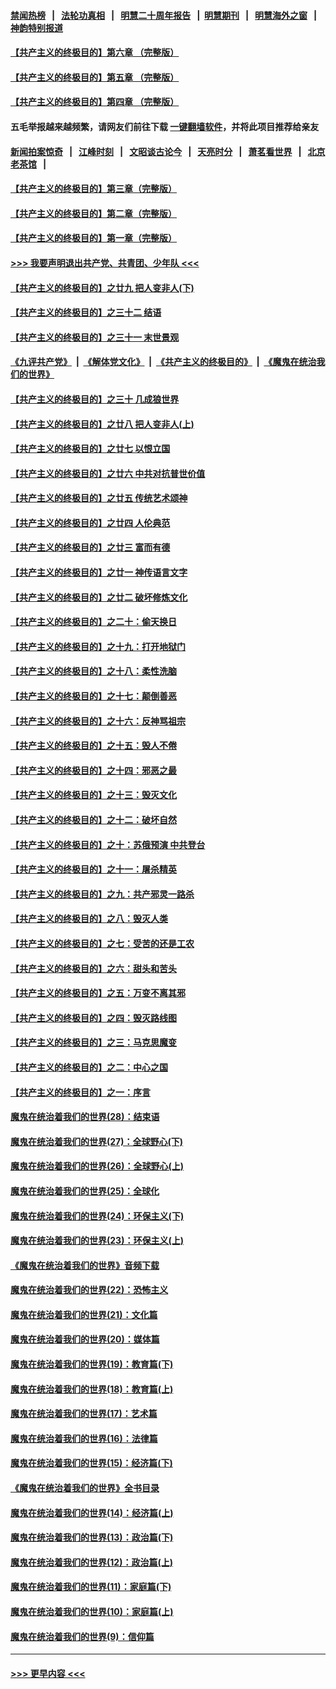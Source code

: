 #### [禁闻热榜](热点新闻.md?=0)  &nbsp;&nbsp;|&nbsp;&nbsp; [法轮功真相](https://github.com/gfw-breaker/truth/blob/master/README.md?=0) &nbsp;&nbsp;|&nbsp;&nbsp; [明慧二十周年报告](https://github.com/gfw-breaker/mh-reports/blob/master/README.md?=0) &nbsp;&nbsp;|&nbsp;&nbsp;[明慧期刊](https://github.com/gfw-breaker/mh-qikan) &nbsp;&nbsp;|&nbsp;&nbsp; [明慧海外之窗](https://github.com/gfw-breaker/mh-news/blob/master/README.md?=0) &nbsp;&nbsp;|&nbsp;&nbsp; [神韵特别报道](https://github.com/gfw-breaker/mh-news/blob/master/shenyun.md?=0)
#### [【共产主义的终极目的】第六章 （完整版）](../pages/nsc422/n11428913.md?t=03061232) 
#### [【共产主义的终极目的】第五章 （完整版）](../pages/nsc422/n11428912.md?t=03061232) 
#### [【共产主义的终极目的】第四章 （完整版）](../pages/nsc422/n11428907.md?t=03061232) 
#### 五毛举报越来越频繁，请网友们前往下载 [一键翻墙软件](https://github.com/gfw-breaker/ssr-accounts)，并将此项目推荐给亲友
#### [新闻拍案惊奇](https://github.com/gfw-breaker/banned-news/blob/master/pages/link4.md) &nbsp;&nbsp;|&nbsp;&nbsp; [江峰时刻](https://github.com/gfw-breaker/banned-news/blob/master/pages/link4.md) &nbsp;&nbsp;|&nbsp;&nbsp; [文昭谈古论今](https://github.com/gfw-breaker/banned-news/blob/master/pages/link4.md) &nbsp;&nbsp;|&nbsp;&nbsp; [天亮时分](https://github.com/gfw-breaker/banned-news/blob/master/pages/link4.md) &nbsp;&nbsp;|&nbsp;&nbsp; [萧茗看世界](https://github.com/gfw-breaker/banned-news/blob/master/pages/link4.md) &nbsp;&nbsp;|&nbsp;&nbsp; [北京老茶馆](https://github.com/gfw-breaker/banned-news/blob/master/pages/link4.md) &nbsp;&nbsp;|&nbsp;&nbsp; 
#### [【共产主义的终极目的】第三章（完整版）](../pages/nsc422/n11428848.md?t=03061232) 
#### [【共产主义的终极目的】第二章（完整版）](../pages/nsc422/n11428831.md?t=03061232) 
#### [【共产主义的终极目的】第一章（完整版）](../pages/nsc422/n11417651.md?t=03061232) 
#### [>>> 我要声明退出共产党、共青团、少年队 <<<](https://github.com/begood0513/goodnews/blob/master/quit/letter.md) 
#### [【共产主义的终极目的】之廿九 把人变非人(下)](../pages/nsc422/n11344140.md?t=03061232) 
#### [【共产主义的终极目的】之三十二 结语](../pages/nsc422/n11360535.md?t=03061232) 
#### [【共产主义的终极目的】之三十一 末世景观](../pages/nsc422/n11351129.md?t=03061232) 
#### [《九评共产党》](https://github.com/begood0513/9ping.md/blob/master/README.md) &nbsp;|&nbsp; [《解体党文化》](../../../../jtdwh.md/blob/master/README.md)  &nbsp;|&nbsp; [《共产主义的终极目的》](../../../../gczydzjmd.md/blob/master/README.md) &nbsp;|&nbsp; [《魔鬼在统治我们的世界》](../../../../mgztzwmdsj.md/blob/master/README.md) 
#### [【共产主义的终极目的】之三十 几成狼世界](../pages/nsc422/n11348280.md?t=03061232) 
#### [【共产主义的终极目的】之廿八 把人变非人(上)](../pages/nsc422/n11340492.md?t=03061232) 
#### [【共产主义的终极目的】之廿七 以恨立国](../pages/nsc422/n11336944.md?t=03061232) 
#### [【共产主义的终极目的】之廿六 中共对抗普世价值](../pages/nsc422/n11324785.md?t=03061232) 
#### [【共产主义的终极目的】之廿五 传统艺术颂神](../pages/nsc422/n11296396.md?t=03061232) 
#### [【共产主义的终极目的】之廿四 人伦典范](../pages/nsc422/n11296397.md?t=03061232) 
#### [【共产主义的终极目的】之廿三 富而有德](../pages/nsc422/n11283598.md?t=03061232) 
#### [【共产主义的终极目的】之廿一 神传语言文字](../pages/nsc422/n11263265.md?t=03061232) 
#### [【共产主义的终极目的】之廿二 破坏修炼文化](../pages/nsc422/n11245728.md?t=03061232) 
#### [【共产主义的终极目的】之二十：偷天换日](../pages/nsc422/n11238846.md?t=03061232) 
#### [【共产主义的终极目的】之十九：打开地狱门](../pages/nsc422/n11206376.md?t=03061232) 
#### [【共产主义的终极目的】之十八：柔性洗脑](../pages/nsc422/n11199994.md?t=03061232) 
#### [【共产主义的终极目的】之十七：颠倒善恶](../pages/nsc422/n11179782.md?t=03061232) 
#### [【共产主义的终极目的】之十六：反神骂祖宗](../pages/nsc422/n11166798.md?t=03061232) 
#### [【共产主义的终极目的】之十五：毁人不倦](../pages/nsc422/n11166792.md?t=03061232) 
#### [【共产主义的终极目的】之十四：邪恶之最](../pages/nsc422/n11150249.md?t=03061232) 
#### [【共产主义的终极目的】之十三：毁灭文化](../pages/nsc422/n11135227.md?t=03061232) 
#### [【共产主义的终极目的】之十二：破坏自然](../pages/nsc422/n11135214.md?t=03061232) 
#### [【共产主义的终极目的】之十：苏俄预演 中共登台](../pages/nsc422/n11118424.md?t=03061232) 
#### [【共产主义的终极目的】之十一：屠杀精英](../pages/nsc422/n11118442.md?t=03061232) 
#### [【共产主义的终极目的】之九：共产邪灵一路杀](../pages/nsc422/n11114139.md?t=03061232) 
#### [【共产主义的终极目的】之八：毁灭人类](../pages/nsc422/n11108503.md?t=03061232) 
#### [【共产主义的终极目的】之七：受苦的还是工农](../pages/nsc422/n11101809.md?t=03061232) 
#### [【共产主义的终极目的】之六：甜头和苦头](../pages/nsc422/n11096971.md?t=03061232) 
#### [【共产主义的终极目的】之五：万变不离其邪](../pages/nsc422/n11091285.md?t=03061232) 
#### [【共产主义的终极目的】之四：毁灭路线图](../pages/nsc422/n11086284.md?t=03061232) 
#### [【共产主义的终极目的】之三：马克思魔变](../pages/nsc422/n11061941.md?t=03061232) 
#### [【共产主义的终极目的】之二：中心之国](../pages/nsc422/n11047728.md?t=03061232) 
#### [【共产主义的终极目的】之一：序言](../pages/nsc422/n11086077.md?t=03061232) 
#### [魔鬼在统治着我们的世界(28)：结束语](../pages/nsc422/n10936246.md?t=03061232) 
#### [魔鬼在统治着我们的世界(27)：全球野心(下)](../pages/nsc422/n10928319.md?t=03061232) 
#### [魔鬼在统治着我们的世界(26)：全球野心(上)](../pages/nsc422/n10900318.md?t=03061232) 
#### [魔鬼在统治着我们的世界(25)：全球化](../pages/nsc422/n10788205.md?t=03061232) 
#### [魔鬼在统治着我们的世界(24)：环保主义(下)](../pages/nsc422/n10695307.md?t=03061232) 
#### [魔鬼在统治着我们的世界(23)：环保主义(上)](../pages/nsc422/n10688613.md?t=03061232) 
#### [《魔鬼在统治着我们的世界》音频下载](../pages/nsc422/n10635553.md?t=03061232) 
#### [魔鬼在统治着我们的世界(22)：恐怖主义](../pages/nsc422/n10614727.md?t=03061232) 
#### [魔鬼在统治着我们的世界(21)：文化篇](../pages/nsc422/n10597706.md?t=03061232) 
#### [魔鬼在统治着我们的世界(20)：媒体篇](../pages/nsc422/n10586579.md?t=03061232) 
#### [魔鬼在统治着我们的世界(19)：教育篇(下)](../pages/nsc422/n10564808.md?t=03061232) 
#### [魔鬼在统治着我们的世界(18)：教育篇(上)](../pages/nsc422/n10526970.md?t=03061232) 
#### [魔鬼在统治着我们的世界(17)：艺术篇](../pages/nsc422/n10499093.md?t=03061232) 
#### [魔鬼在统治着我们的世界(16)：法律篇](../pages/nsc422/n10485969.md?t=03061232) 
#### [魔鬼在统治着我们的世界(15)：经济篇(下)](../pages/nsc422/n10469975.md?t=03061232) 
#### [《魔鬼在统治着我们的世界》全书目录](../pages/nsc422/n10464261.md?t=03061232) 
#### [魔鬼在统治着我们的世界(14)：经济篇(上)](../pages/nsc422/n10457370.md?t=03061232) 
#### [魔鬼在统治着我们的世界(13)：政治篇(下)](../pages/nsc422/n10448270.md?t=03061232) 
#### [魔鬼在统治着我们的世界(12)：政治篇(上)](../pages/nsc422/n10444576.md?t=03061232) 
#### [魔鬼在统治着我们的世界(11)：家庭篇(下)](../pages/nsc422/n10440961.md?t=03061232) 
#### [魔鬼在统治着我们的世界(10)：家庭篇(上)](../pages/nsc422/n10435448.md?t=03061232) 
#### [魔鬼在统治着我们的世界(9)：信仰篇](../pages/nsc422/n10432159.md?t=03061232) 

----
#### [ >>> 更早内容 <<< ](../indexes/nsc422-earlier.md)
